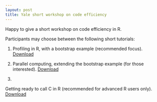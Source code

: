 ```yaml
---
layout: post
title: Yale short workshop on code efficiency
---
```


Happy to give a short workshop on code efficiency in R.

Participants may choose between the following short tutorials:

1. Profiling in R, with a bootstrap example (recommended focus). [Download](https://github.com/MarcoDVisser/aprof/blob/gh-pages/pdfs/IntroProfiling&Optimization.pdf?raw=true)

2. Parallel computing, extending the bootstrap example (for those interested). [Download](https://github.com/MarcoDVisser/aprof/blob/gh-pages/pdfs/IntroParallelComputingR.pdf?raw=true)
3.
Getting ready to call C in R (recommended for advanced R users only). [Download](https://github.com/MarcoDVisser/aprof/blob/gh-pages/pdfs/IntroExtendingRwithC.pdf?raw=true)




